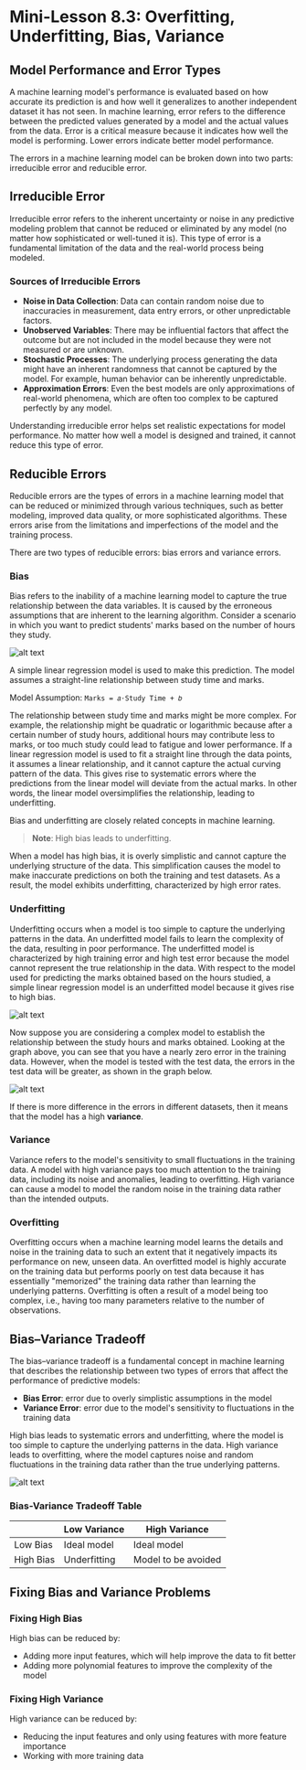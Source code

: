# Mini-Lesson 8.3: Overfitting, Underfitting, Bias, Variance

## Model Performance and Error Types

A machine learning model's performance is evaluated based on how accurate its prediction is and how well it generalizes to another independent dataset it has not seen. In machine learning, error refers to the difference between the predicted values generated by a model and the actual values from the data. Error is a critical measure because it indicates how well the model is performing. Lower errors indicate better model performance.

The errors in a machine learning model can be broken down into two parts: irreducible error and reducible error.

## Irreducible Error

Irreducible error refers to the inherent uncertainty or noise in any predictive modeling problem that cannot be reduced or eliminated by any model (no matter how sophisticated or well-tuned it is). This type of error is a fundamental limitation of the data and the real-world process being modeled.

### Sources of Irreducible Errors

- **Noise in Data Collection**: Data can contain random noise due to inaccuracies in measurement, data entry errors, or other unpredictable factors.
- **Unobserved Variables**: There may be influential factors that affect the outcome but are not included in the model because they were not measured or are unknown.
- **Stochastic Processes**: The underlying process generating the data might have an inherent randomness that cannot be captured by the model. For example, human behavior can be inherently unpredictable.
- **Approximation Errors**: Even the best models are only approximations of real-world phenomena, which are often too complex to be captured perfectly by any model.

Understanding irreducible error helps set realistic expectations for model performance. No matter how well a model is designed and trained, it cannot reduce this type of error.

## Reducible Errors

Reducible errors are the types of errors in a machine learning model that can be reduced or minimized through various techniques, such as better modeling, improved data quality, or more sophisticated algorithms. These errors arise from the limitations and imperfections of the model and the training process.

There are two types of reducible errors: bias errors and variance errors.

### Bias

Bias refers to the inability of a machine learning model to capture the true relationship between the data variables. It is caused by the erroneous assumptions that are inherent to the learning algorithm. Consider a scenario in which you want to predict students' marks based on the number of hours they study.

![alt text](images/8.1.png)

A simple linear regression model is used to make this prediction. The model assumes a straight-line relationship between study time and marks.

Model Assumption: `Marks = 𝑎⋅Study Time + 𝑏`

The relationship between study time and marks might be more complex. For example, the relationship might be quadratic or logarithmic because after a certain number of study hours, additional hours may contribute less to marks, or too much study could lead to fatigue and lower performance. If a linear regression model is used to fit a straight line through the data points, it assumes a linear relationship, and it cannot capture the actual curving pattern of the data. This gives rise to systematic errors where the predictions from the linear model will deviate from the actual marks. In other words, the linear model oversimplifies the relationship, leading to underfitting.

Bias and underfitting are closely related concepts in machine learning.

> **Note**: High bias leads to underfitting.

When a model has high bias, it is overly simplistic and cannot capture the underlying structure of the data. This simplification causes the model to make inaccurate predictions on both the training and test datasets. As a result, the model exhibits underfitting, characterized by high error rates.

### Underfitting

Underfitting occurs when a model is too simple to capture the underlying patterns in the data. An underfitted model fails to learn the complexity of the data, resulting in poor performance. The underfitted model is characterized by high training error and high test error because the model cannot represent the true relationship in the data. With respect to the model used for predicting the marks obtained based on the hours studied, a simple linear regression model is an underfitted model because it gives rise to high bias.

![alt text](images/8.2.png)

Now suppose you are considering a complex model to establish the relationship between the study hours and marks obtained. Looking at the graph above, you can see that you have a nearly zero error in the training data. However, when the model is tested with the test data, the errors in the test data will be greater, as shown in the graph below.

![alt text](images/8.3.png)

If there is more difference in the errors in different datasets, then it means that the model has a high **variance**.

### Variance

Variance refers to the model's sensitivity to small fluctuations in the training data. A model with high variance pays too much attention to the training data, including its noise and anomalies, leading to overfitting. High variance can cause a model to model the random noise in the training data rather than the intended outputs.

### Overfitting

Overfitting occurs when a machine learning model learns the details and noise in the training data to such an extent that it negatively impacts its performance on new, unseen data. An overfitted model is highly accurate on the training data but performs poorly on test data because it has essentially "memorized" the training data rather than learning the underlying patterns. Overfitting is often a result of a model being too complex, i.e., having too many parameters relative to the number of observations.

## Bias–Variance Tradeoff

The bias–variance tradeoff is a fundamental concept in machine learning that describes the relationship between two types of errors that affect the performance of predictive models:

- **Bias Error**: error due to overly simplistic assumptions in the model
- **Variance Error**: error due to the model's sensitivity to fluctuations in the training data

High bias leads to systematic errors and underfitting, where the model is too simple to capture the underlying patterns in the data. High variance leads to overfitting, where the model captures noise and random fluctuations in the training data rather than the true underlying patterns.

![alt text](images/8.4.png)

### Bias-Variance Tradeoff Table

|            | Low Variance | High Variance |
|------------|-------------|---------------|
| Low Bias   | Ideal model | Ideal model   |
| High Bias  | Underfitting| Model to be avoided |

## Fixing Bias and Variance Problems

### Fixing High Bias

High bias can be reduced by:
- Adding more input features, which will help improve the data to fit better
- Adding more polynomial features to improve the complexity of the model

### Fixing High Variance

High variance can be reduced by:
- Reducing the input features and only using features with more feature importance
- Working with more training data
